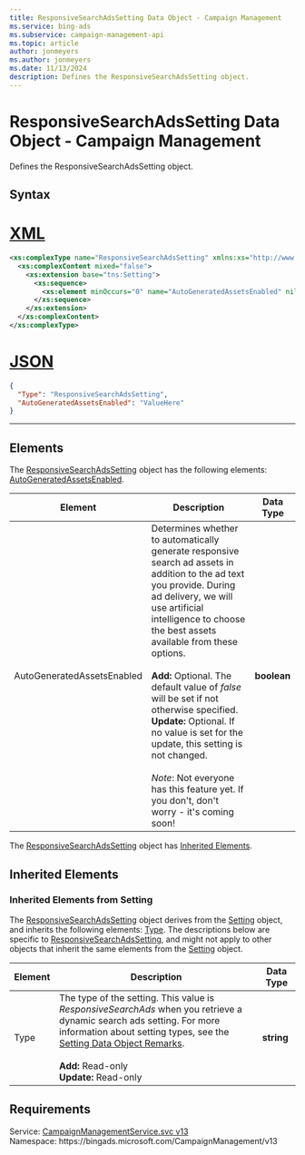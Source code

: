 ```yaml
---
title: ResponsiveSearchAdsSetting Data Object - Campaign Management
ms.service: bing-ads
ms.subservice: campaign-management-api
ms.topic: article
author: jonmeyers
ms.author: jonmeyers
ms.date: 11/13/2024
description: Defines the ResponsiveSearchAdsSetting object.
---
```

# ResponsiveSearchAdsSetting Data Object - Campaign Management
Defines the ResponsiveSearchAdsSetting object.

## Syntax

# [XML](#tab/xml)

```xml
<xs:complexType name="ResponsiveSearchAdsSetting" xmlns:xs="http://www.w3.org/2001/XMLSchema">
  <xs:complexContent mixed="false">
    <xs:extension base="tns:Setting">
      <xs:sequence>
        <xs:element minOccurs="0" name="AutoGeneratedAssetsEnabled" nillable="true" type="xs:boolean" />
      </xs:sequence>
    </xs:extension>
  </xs:complexContent>
</xs:complexType>
```

# [JSON](#tab/json)

```json
{
  "Type": "ResponsiveSearchAdsSetting",
  "AutoGeneratedAssetsEnabled": "ValueHere"
}
```

-----

## <a name="elements"></a>Elements

The [ResponsiveSearchAdsSetting](responsivesearchadssetting.md) object has the following elements: [AutoGeneratedAssetsEnabled](#autogeneratedassetsenabled).

|Element|Description|Data Type|
|-----------|---------------|-------------|
|<a name="autogeneratedassetsenabled"></a>AutoGeneratedAssetsEnabled|Determines whether to automatically generate responsive search ad assets in addition to the ad text you provide. During ad delivery, we will use artificial intelligence to choose the best assets available from these options.<br/><br/>**Add:** Optional. The default value of *false* will be set if not otherwise specified.<br/>**Update:** Optional. If no value is set for the update, this setting is not changed.<br/><br/>*Note*: Not everyone has this feature yet. If you don't, don't worry - it's coming soon!|**boolean**|

The [ResponsiveSearchAdsSetting](responsivesearchadssetting.md) object has [Inherited Elements](#inheritedelements).

## <a name="inheritedelements"></a>Inherited Elements

### <a name="inheritedelementssetting"></a>Inherited Elements from Setting
The [ResponsiveSearchAdsSetting](responsivesearchadssetting.md) object derives from the [Setting](setting.md) object, and inherits the following elements: [Type](#type). The descriptions below are specific to [ResponsiveSearchAdsSetting](responsivesearchadssetting.md), and might not apply to other objects that inherit the same elements from the [Setting](setting.md) object.  

|Element|Description|Data Type|
|-----------|---------------|-------------|
|<a name="type"></a>Type|The type of the setting. This value is *ResponsiveSearchAds* when you retrieve a dynamic search ads setting. For more information about setting types, see the [Setting Data Object Remarks](setting.md#remarks).<br/><br/>**Add:** Read-only<br/>**Update:** Read-only|**string**|

## Requirements
Service: [CampaignManagementService.svc v13](https://campaign.api.bingads.microsoft.com/Api/Advertiser/CampaignManagement/v13/CampaignManagementService.svc)  
Namespace: https\://bingads.microsoft.com/CampaignManagement/v13  


